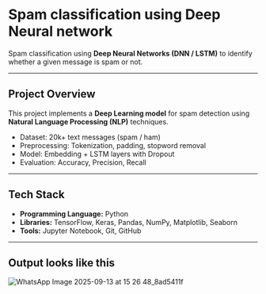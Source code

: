 # Spam classification using Deep Neural network
 

Spam classification using **Deep Neural Networks (DNN / LSTM)** to identify whether a given message is spam or not.  

---

##  Project Overview  
This project implements a **Deep Learning model** for spam detection using **Natural Language Processing (NLP)** techniques.  
- Dataset: 20k+ text messages (spam / ham)  
- Preprocessing: Tokenization, padding, stopword removal  
- Model: Embedding + LSTM layers with Dropout  
- Evaluation: Accuracy, Precision, Recall  

---

##  Tech Stack  
- **Programming Language:** Python  
- **Libraries:** TensorFlow, Keras, Pandas, NumPy, Matplotlib, Seaborn  
- **Tools:** Jupyter Notebook, Git, GitHub  

---
## Output looks like this

![WhatsApp Image 2025-09-13 at 15 26 48_8ad5411f](https://github.com/user-attachments/assets/11dba931-e818-414e-8d95-e5fc138833ed)
